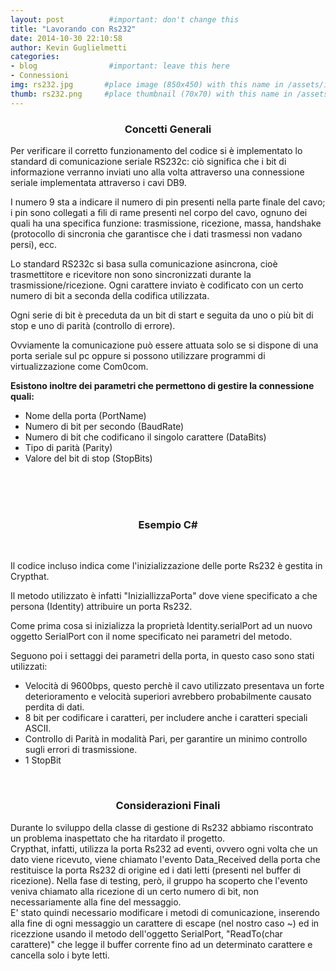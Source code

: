 ```yaml
---
layout: post          #important: don't change this
title: "Lavorando con Rs232"
date: 2014-10-30 22:10:58
author: Kevin Guglielmetti
categories:
- blog                #important: leave this here
- Connessioni
img: rs232.jpg       #place image (850x450) with this name in /assets/img/blog/
thumb: rs232.png     #place thumbnail (70x70) with this name in /assets/img/blog/thumbs/
---
```

<center><h3> Concetti Generali </h3></center>
Per verificare il corretto funzionamento del codice si è implementato lo standard di comunicazione seriale RS232c: ciò significa che i bit di informazione verranno inviati uno alla volta attraverso una connessione seriale implementata attraverso i cavi DB9.<br>

<!--more-->
<p>
	I numero 9 sta a indicare il numero di pin presenti nella parte finale del cavo; i pin sono collegati a fili di rame presenti nel corpo del cavo, ognuno dei quali ha una specifica funzione: trasmissione, ricezione, massa, handshake (protocollo di sincronia che garantisce che i dati trasmessi non vadano persi), ecc.
</p>
<p>
	Lo standard RS232c si basa sulla comunicazione asincrona, cioè trasmettitore e ricevitore non sono sincronizzati durante la trasmissione/ricezione. Ogni carattere inviato è codificato con un certo numero di bit a seconda della codifica utilizzata.
</p>
<p>Ogni serie di bit è preceduta da un bit di start e seguita da uno o più bit di stop e uno di parità (controllo di errore).</p>
<p>Ovviamente la comunicazione può essere attuata solo se si dispone di una porta seriale sul pc oppure si possono utilizzare programmi di virtualizzazione come Com0com.</p>

<p>
	<b>Esistono inoltre dei parametri che permettono di gestire la connessione quali:</b>
	<ul>
		<li>Nome della porta (PortName)
		<li>Numero di bit per secondo (BaudRate)
		<li>Numero di bit che codificano il singolo carattere (DataBits)
		<li>Tipo di parità (Parity)
		<li>Valore del bit di stop (StopBits)
	</ul>
</p>
<br><br><br>

<center><h3> Esempio C# </h3></center>
<p>
	<script src="https://gist.github.com/artumino/30ca0c1bd2f3b45166da.js"></script><br>
	<p>Il codice incluso indica come l'inizializzazione delle porte Rs232 è gestita in Crypthat.</p>
	<p>Il metodo utilizzato è infatti "IniziallizzaPorta" dove viene specificato a che persona (Identity) attribuire un porta Rs232.</p>
	<p>Come prima cosa si inizializza la proprietà Identity.serialPort ad un nuovo oggetto SerialPort con il nome specificato nei parametri del metodo.</p>
	<p>Seguono poi i settaggi dei parametri della porta, in questo caso sono stati utilizzati:</p>
		<ul>
			<li>Velocità di 9600bps, questo perchè il cavo utilizzato presentava un forte deterioramento e velocità superiori avrebbero probabilmente causato perdita di dati.
			<li>8 bit per codificare i caratteri, per includere anche i caratteri speciali ASCII.
			<li>Controllo di Parità in modalità Pari, per garantire un minimo controllo sugli errori di trasmissione.
			<li>1 StopBit
		</ul>
</p>
<br>
<center><h3> Considerazioni Finali </h3></center>
<p>
	Durante lo sviluppo della classe di gestione di Rs232 abbiamo riscontrato un problema inaspettato che ha ritardato il progetto.<br>
	Crypthat, infatti, utilizza la porta Rs232 ad eventi, ovvero ogni volta che un dato viene ricevuto, viene chiamato l'evento Data_Received della porta che restituisce la porta Rs232 di origine ed i dati letti (presenti nel buffer di ricezione). Nella fase di testing, però, il gruppo ha scoperto che l'evento veniva chiamato alla ricezione di un certo numero di bit, non necessariamente alla fine del messaggio.<br>
	E' stato quindi necessario modificare i metodi di comunicazione, inserendo alla fine di ogni messaggio un carattere di escape (nel nostro caso ~) ed in ricezzione usando il metodo dell'oggetto SerialPort, "ReadTo(char carattere)" che legge il buffer corrente fino ad un determinato carattere e cancella solo i byte letti.<br>
	<script src="https://gist.github.com/artumino/c6d2511c180c4faeb5fc.js"></script><br>
</p>

